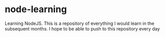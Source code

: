 # node-learning
Learning NodeJS. This is a repository of everything I would learn in the subsequent months. I hope to be able to push to this repository every day
